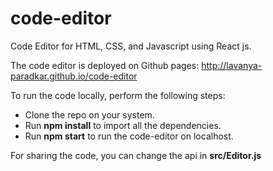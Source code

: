 # code-editor
Code Editor for HTML, CSS, and Javascript using React js.

The code editor is deployed on Github pages: http://lavanya-paradkar.github.io/code-editor

To run the code locally, perform the following steps:

- Clone the repo on your system.
- Run **npm install** to import all the dependencies.
- Run **npm start** to run the code-editor on localhost.

For sharing the code, you can change the api in **src/Editor.js**
